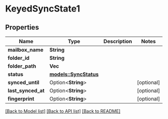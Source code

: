 # KeyedSyncState1

## Properties

Name | Type | Description | Notes
------------ | ------------- | ------------- | -------------
**mailbox_name** | **String** |  | 
**folder_id** | **String** |  | 
**folder_path** | **Vec<String>** |  | 
**status** | [**models::SyncStatus**](SyncStatus.md) |  | 
**synced_until** | Option<**String**> |  | [optional]
**last_synced_at** | Option<**String**> |  | [optional]
**fingerprint** | Option<**String**> |  | [optional]

[[Back to Model list]](../README.md#documentation-for-models) [[Back to API list]](../README.md#documentation-for-api-endpoints) [[Back to README]](../README.md)


